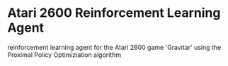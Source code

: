 # Atari 2600 Reinforcement Learning Agent
reinforcement learning agent for the Atari 2600 game 'Gravitar' using the Proximal Policy Optimiziation algorithm
